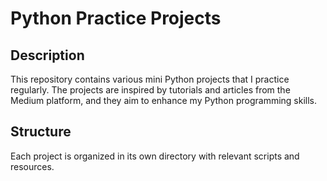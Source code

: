# Python Practice Projects

## Description
This repository contains various mini Python projects that I practice regularly. The projects are inspired by tutorials and articles from the Medium platform, and they aim to enhance my Python programming skills.

## Structure
Each project is organized in its own directory with relevant scripts and resources.
